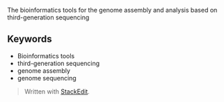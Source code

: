 The bioinformatics tools for the genome assembly and
analysis based on third-generation sequencing

## Keywords
- Bioinformatics tools
- third-generation sequencing
- genome assembly
- genome sequencing

> Written with [StackEdit](https://stackedit.io/).
<!--stackedit_data:
eyJoaXN0b3J5IjpbNDUyMDAwNjk5LDIyNDIwNTUzNyw3MzA5OT
gxMTZdfQ==
-->